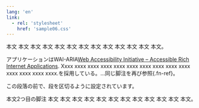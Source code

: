 ```yaml
---
lang: 'en'
link:
  - rel: 'stylesheet'
    href: 'sample06.css'
---
```

本文 本文 本文 本文 本文 本文 本文 本文 本文 本文 本文 本文 本文。

アプリケーションはWAI-ARIA<span class="fn-text" id="fn1">[Web Accessibility Initiative – Accessible Rich Internet Applications](https://www.w3.org/TR/html-aria/). Xxxx xxxx xxxx xxxx xxxx xxxx xxxx xxxx xxxx xxxx xxxx xxxx xxxx xxxx.</span>を採用している。…同じ脚注を再び参照[](#fn1){.fn-ref}。

<p style="break-before: column;">この段落の前で、段を区切るように設定されています。</p>

本文<span class="fn-text" id="fn2">2つ目の脚注</span> 本文 本文 本文 本文 本文 本文 本文 本文 本文 本文 本文 本文。